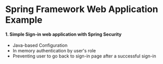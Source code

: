 # Spring Framework Web Application Example

#### 1. Simple Sign-in web application with Spring Security
* Java-based Configuration
* In memory authentication by user's role
* Preventing user to go back to sign-in page after a successful sign-in
